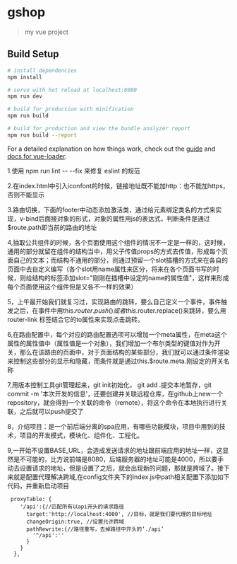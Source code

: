 # gshop

> my vue project

## Build Setup

```bash
# install dependencies
npm install

# serve with hot reload at localhost:8080
npm run dev

# build for production with minification
npm run build

# build for production and view the bundle analyzer report
npm run build --report
```

For a detailed explanation on how things work, check out the [guide](http://vuejs-templates.github.io/webpack/) and [docs for vue-loader](http://vuejs.github.io/vue-loader).

1.使用 npm run lint -- --fix 来修复 eslint 的规范

2.在index.html中引入iconfont的时候，链接地址既不能加http：也不能加https，否则不能显示

3.路由切换，下面的footer中动态添加激活类，通过给元素绑定类名的方式来实现，v-bind后面接对象的形式，对象的属性用js的表达式，判断条件是通过$route.path即当前的路由的地址

4,抽取公共组件的时候，各个页面使用这个组件的情况不一定是一样的，这时候，通用的部分就留在组件的结构当中，用父子传值props的方式去传值，形成每个页面自己的文本；而结构不通用的部分，则通过预留一个slot插槽的方式来在各自的页面中去自定义编写（各个slot用name属性来区分，将来在各个页面书写的时候，则给结构的标签添加slot="刚刚在插槽中设定的name的属性值"，这样来形成每个页面使用这个组件但是又各不一样的效果）

5，上午最开始我们就复习过，实现路由的跳转，要么自己定义一个事件，事件触发之后，在事件中用this.$router.push()或者this.$router.replace()来跳转，要么用router-link 标签结合它的to属性来实现点击跳转。

6,在路由配置中，每个对应的路由配置选项可以增加一个meta属性，在meta这个属性的属性值中（属性值是一个对象），我们增加一个布尔类型的键值对作为开关，那么在该路由的页面中，对于页面结构的某些部分，我们就可以通过条件渲染来控制这些部分的显示和隐藏，而条件就是通过this.$route.meta.刚设定的开关名称

7,用版本控制工具git管理起来，git init初始化， git add .提交本地暂存，git commit -m '本次开发的信息'，还要创建并关联远程仓库，在github上new一个repository，就会得到一个关联的命令（remote），将这个命令在本地执行进行关联，之后就可以push提交了

8，介绍项目：是一个前后端分离的spa应用，有哪些功能模块，项目中用到的技术，项目的开发模式，模块化、组件化、工程化。

9,一开始不设置BASE_URL，会造成发送请求的地址跟前端应用的地址一样，这显然是不可能的，比方说前端是8080，后端服务器的地址可能是4000，所以要手动去设置请求的地址，但是设置了之后，就会出现新的问题，那就是跨域了。接下来就是配置代理解决跨域,在config文件夹下的index.js中path相关配置下添加如下代码，并重新启动项目
  ```
   proxyTable: {
      '/api':{//匹配所有以api开头的请求路径
        target:'http://localhost:4000', //目标，就是我们要代理的目标地址
        changeOrigin:true, //设置允许跨域
        pathRewrite:{//路径重写，去掉路径中开头的‘./api’
          '^/api':''
        }
      }
    },
  ```